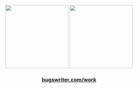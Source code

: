 <p align="center">
  <img src="https://raw.githubusercontent.com/bugswriter/work/main/562a9cbe-fbe1-46b6-961d-40a5ff4baeb4.png" height="200" />
  <img src="https://media.tenor.com/oa-uWuwCjrgAAAAm/lain-serial-experiments-lain.webp" height="200" />
</p>

<h3 align="center">
  <a href="https://bugswriter.com/work">bugswriter.com/work</a>
</h3>
